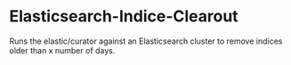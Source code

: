# Elasticsearch-Indice-Clearout
Runs the elastic/curator against an Elasticsearch cluster to remove indices older than x number of days.
